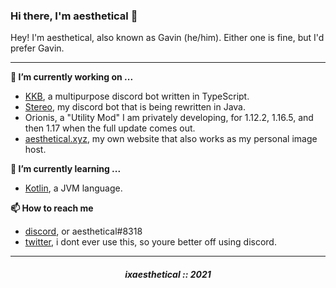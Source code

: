 ### Hi there, I'm aesthetical 👋

Hey! I'm aesthetical, also known as Gavin (he/him). Either one is fine, but I'd prefer Gavin. 

---

**🔭 I’m currently working on ...**
- [KKB](https://top.gg/bot/431893326892105758), a multipurpose discord bot written in TypeScript.
- [Stereo](https://top.gg/bot/725808086933176410), my discord bot that is being rewritten in Java.
- Orionis, a "Utility Mod" I am privately developing, for 1.12.2, 1.16.5, and then 1.17 when the full update comes out.
- [aesthetical.xyz](https://aesthetical.xyz), my own website that also works as my personal image host.

**🌱 I’m currently learning ...**
- [Kotlin](https://kotlinlang.org/), a JVM language.

**📫 How to reach me**
- [discord](https://discord.com/users/535585397435006987), or aesthetical#8318
- [twitter](https://twitter.com/ixaesthetical1), i dont ever use this, so youre better off using discord.

---

<h5 align="center">ixaesthetical :: 2021</h5>
